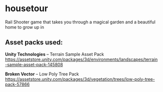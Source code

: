 # housetour
Rail Shooter game that takes you through a magical garden and a beautiful home to grow up in



## Asset packs used: 

**Unity Technologies** – Terrain Sample Asset Pack 
https://assetstore.unity.com/packages/3d/environments/landscapes/terrain-sample-asset-pack-145808 

**Broken Vector** – Low Poly Tree Pack https://assetstore.unity.com/packages/3d/vegetation/trees/low-poly-tree-pack-57866 
